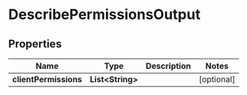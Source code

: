 

# DescribePermissionsOutput


## Properties

Name | Type | Description | Notes
------------ | ------------- | ------------- | -------------
**clientPermissions** | **List&lt;String&gt;** |  |  [optional]



